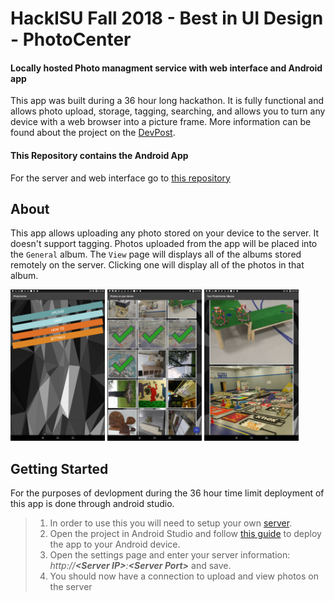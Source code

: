 # HackISU Fall 2018 - Best in UI Design - PhotoCenter
#### Locally hosted Photo managment service with web interface and Android app
This app was built during a 36 hour long hackathon. It is fully functional and allows photo upload, storage, tagging, searching, and allows you to turn any device with a web browser into a picture frame. More information can be found about the project on the [DevPost](https://devpost.com/software/photocenter-he1ajs).
#### This Repository contains the Android App
For the server and web interface go to [this repository](https://github.com/JosephNaberhaus/Fall2018Hackathon)
## About

This app allows uploading any photo stored on your device to the server. It doesn't support tagging. Photos uploaded from the app will be placed into the `General` album. The `View` page will displays all of the albums stored remotely on the server. Clicking one will display all of the photos in that album.
<p>
  <img src="GitExamplePhotos/PhotoCenterAndroidMainMenu.png" alt="Main Menu" width=30%>
  <img src="GitExamplePhotos/PhotoCenterAndroidUpload.png" alt="Upload from Device" width=30%>
  <img src="GitExamplePhotos/PhotoCenterAndroidView.png" alt="View photos on Server" width=30%>
</p>

## Getting Started
For the purposes of devlopment during the 36 hour time limit deployment of this app is done through android studio.

> 1. In order to use this you will need to setup your own [server](https://github.com/maxdevos49/Fall2018Hackathon). <br />
> 2. Open the project in Android Studio and follow [this guide](https://github.com/maxdevos49/Fall2018Hackathon) to deploy the app to your Android device. <br />
> 3. Open the settings page and enter your server information: <i>http://<b>\<Server IP\></b>:<b>\<Server Port\></b></i> and save. <br />
> 4. You should now have a connection to upload and view photos on the server
